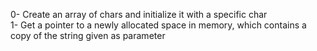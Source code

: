 0- Create an array of chars and initialize it with a specific char</br>
1- Get a pointer to a newly allocated space in memory, which contains a copy of the string given as parameter</br>

